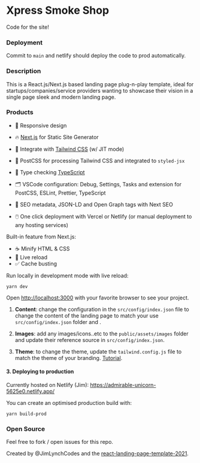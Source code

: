 # Xpress Smoke Shop

Code for the site!


### Deployment

Commit to `main` and netlify should deploy the code to prod automatically.


### Description

This is a React.js/Next.js based landing page plug-n-play template, ideal for startups/companies/service providers wanting to showcase their vision in a single page sleek and modern landing page.

### Products

- 📱  Responsive design
- 🔥 [Next.js](https://nextjs.org) for Static Site Generator

- 🎨 Integrate with [Tailwind CSS](https://tailwindcss.com) (w/ JIT mode)

- 💅 PostCSS for processing Tailwind CSS and integrated to `styled-jsx`

- 🎉 Type checking [TypeScript](https://www.typescriptlang.org)

- 🗂 VSCode configuration: Debug, Settings, Tasks and extension for PostCSS, ESLint, Prettier, TypeScript

- 🤖 SEO metadata, JSON-LD and Open Graph tags with Next SEO

- 🖱️ One click deployment with Vercel or Netlify (or manual deployment to any hosting services)

Built-in feature from Next.js:

- ☕ Minify HTML & CSS
- 💨 Live reload
- ✅ Cache busting

Run locally in development mode with live reload:

```
yarn dev
```

Open <http://localhost:3000> with your favorite browser to see your project.

 1. **Content**: change the configuration in the ```src/config/index.json``` file to change the content of the landing page to match your use ```src/config/index.json```  folder and .

 2. **Images**:  add any images/icons..etc to the ```public/assets/images```  folder and update their reference source in ```src/config/index.json```.
 
 3. **Theme**:  to change the theme, update the ```tailwind.config.js```  file to match the theme of your branding. [Tutorial](https://tailwindcss.com/docs/configuration).

#### 3. Deploying to production

Currently hosted on Netlify (Jim): https://admirable-unicorn-5625e0.netlify.app/

You can create an optimised production build with:

```
yarn build-prod
```

### Open Source

Feel free to fork / open issues for this repo.

Created by @JimLynchCodes and the [react-landing-page-template-2021](https://github.com/issaafalkattan/react-landing-page-template-2021).

